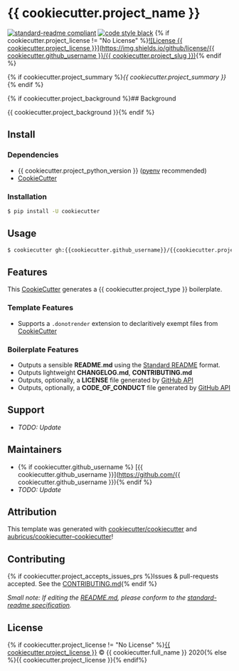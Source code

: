 # {{ cookiecutter.project_name }}

[![standard-readme compliant](https://img.shields.io/badge/readme%20style-standard-brightgreen.svg?style=flat-square)](https://github.com/RichardLitt/standard-readme) [![code style black](https://img.shields.io/badge/code%20style-black-%23000000)](https://github.com/psf/black) {% if cookiecutter.project_license != "No License" %}[![License {{ cookiecutter.project_license }}](https://img.shields.io/github/license/{{ cookiecutter.github_username }}/{{ cookiecutter.project_slug }})](./LICENSE){% endif %}

{% if cookiecutter.project_summary %}_{{ cookiecutter.project_summary }}_{% endif %}

{% if cookiecutter.project_background %}## Background

{{ cookiecutter.project_background }}{% endif %}

## Install

### Dependencies

- {{ cookiecutter.project_python_version }} ([pyenv] recommended)
- [CookieCutter]

### Installation

```bash
$ pip install -U cookiecutter
```

## Usage

```bash
$ cookiecutter gh:{{cookiecutter.github_username}}/{{cookiecutter.project_slug}}
```

## Features

This [CookieCutter] generates a {{ cookiecutter.project_type }} boilerplate.

### Template Features

- Supports a `.donotrender` extension to declaritively exempt files from [CookieCutter]

### Boilerplate Features

- Outputs a sensible **README.md** using the [Standard README] format.
- Outputs lightweight **CHANGELOG.md**, **CONTRIBUTING.md**
- Outputs, optionally, a **LICENSE** file generated by [GitHub API]
- Outputs, optionally, a **CODE_OF_CONDUCT** file generated by [GitHub API]

## Support

- _TODO: Update_

## Maintainers

- {% if cookiecutter.github_username %} [{{ cookiecutter.github_username }}](https://github.com/{{ cookiecutter.github_username }}){% endif %}
- _TODO: Update_

## Attribution

This template was generated with [cookiecutter/cookiecutter] and [aubricus/cookiecutter-cookiecutter]!

## Contributing

{% if cookiecutter.project_accepts_issues_prs %}Issues & pull-requests accepted. See the [CONTRIBUTING.md]{% endif %}

_Small note: If editing the [README.md], please conform to the [standard-readme specification]._

## License

{% if cookiecutter.project_license != "No License" %}[{{ cookiecutter.project_license }}](./LICENSE) &copy; {{ cookiecutter.full_name }} 2020{% else %}{{ cookiecutter.project_license }}{% endif%}

<!-- Links -->

[setuptools]: https://setuptools.readthedocs.io/en/latest/
[twine]: https://github.com/pypa/twine
[pytest]: https://docs.pytest.org/en/latest/
[tox]: https://tox.readthedocs.io/en/latest/
[standard readme]: https://github.com/RichardLitt/standard-readme
[black]: https://github.com/psf/black
[pyenv]: https://github.com/pyenv/pyenv
[github api]: https://developer.github.com/v3/licenses/
[cookiecutter]: https://github.com/cookiecutter/cookiecutter
[cookiecutter/cookiecutter]: https://github.com/cookiecutter/cookiecutter
[aubricus/cookiecutter-cookiecutter]: https://github.com/aubricus/cookiecutter-cookiecutter
[standard-readme specification]: https://github.com/RichardLitt/standard-readme
[readme.md]: ./README.md
[poetry]: https://python-poetry.org/docs/
[contributing.md]: ./CONTRIBUTING.md
[pydocstyle]: https://www.pydocstyle.org/en/stable/
[editorconfig]: https://editorconfig.org/
